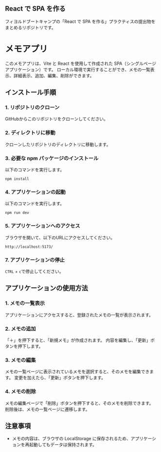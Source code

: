## React で SPA を作る

フィヨルドブートキャンプの「React で SPA を作る」プラクティスの提出物をまとめるリポジトリです。

# メモアプリ

このメモアプリは、Vite と React を使用して作成された SPA（シングルページアプリケーション）です。
ローカル環境で実行することができ、メモの一覧表示、詳細表示、追加、編集、削除ができます。

## インストール手順

### 1. リポジトリのクローン

GitHubからこのリポジトリをクローンしてください。

### 2. ディレクトリに移動

クローンしたリポジトリのディレクトリに移動します。

### 3. 必要な npm パッケージのインストール

以下のコマンドを実行します。

```
npm install
```

### 4. アプリケーションの起動

以下のコマンドを実行します。

```
npm run dev
```

### 5. アプリケーションへのアクセス

ブラウザを開いて、以下のURLにアクセスしてください。

```
http://localhost:5173/
```

### 7. アプリケーションの停止

`CTRL` + `c`で停止してください。

## アプリケーションの使用方法

### 1. メモの一覧表示

アプリケーションにアクセスすると、登録されたメモの一覧が表示されます。

### 2. メモの追加

「＋」を押下すると、「新規メモ」が作成されます。
内容を編集し、「更新」ボタンを押下します。

### 3. メモの編集

メモの一覧ページに表示されているメモを選択すると、そのメモを編集できます。
変更を加えたら、「更新」ボタンを押下します。

### 4. メモの削除

メモの編集ページで「削除」ボタンを押下すると、そのメモを削除できます。
削除後は、メモの一覧ページに遷移します。

## 注意事項

- メモの内容は、ブラウザの LocalStorage に保存されるため、アプリケーションを再起動してもデータは保持されます。
